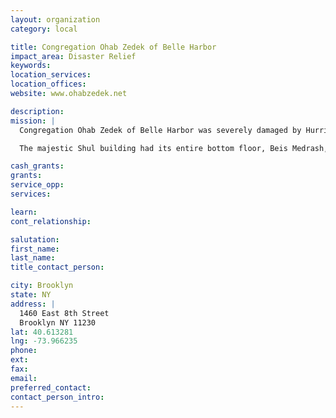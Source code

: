 ```yaml
---
layout: organization
category: local

title: Congregation Ohab Zedek of Belle Harbor
impact_area: Disaster Relief
keywords: 
location_services: 
location_offices: 
website: www.ohabzedek.net

description: 
mission: |
  Congregation Ohab Zedek of Belle Harbor was severely damaged by Hurricane Sandy. We have completed our first phase of cleaning out the Shul and distributing emergency funds to families in need. 

  The majestic Shul building had its entire bottom floor, Beis Medrash, and social hall space destroyed by flood waters. The damages are estimated to cost over one million dollars. This is in addition to the many families from the Shul that are struggling with the terrible financial burden of their own property damage. 

cash_grants: 
grants: 
service_opp: 
services: 

learn: 
cont_relationship: 

salutation: 
first_name: 
last_name: 
title_contact_person: 

city: Brooklyn
state: NY
address: |
  1460 East 8th Street    
  Brooklyn NY 11230
lat: 40.613281
lng: -73.966235
phone: 
ext: 
fax: 
email: 
preferred_contact: 
contact_person_intro: 
---
```

